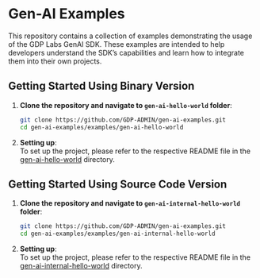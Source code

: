 # Gen-AI Examples

This repository contains a collection of examples demonstrating the usage of the GDP Labs GenAI SDK. These examples are intended to help developers understand the SDK’s capabilities and learn how to integrate them into their own projects.

## Getting Started Using Binary Version

1. **Clone the repository and navigate to `gen-ai-hello-world` folder**:

   ```bash
   git clone https://github.com/GDP-ADMIN/gen-ai-examples.git
   cd gen-ai-examples/examples/gen-ai-hello-world
   ```

2. **Setting up**:  
   To set up the project, please refer to the respective README file in the [gen-ai-hello-world](./examples/gen-ai-hello-world) directory.

## Getting Started Using Source Code Version

1. **Clone the repository and navigate to `gen-ai-internal-hello-world` folder**:

   ```bash
   git clone https://github.com/GDP-ADMIN/gen-ai-examples.git
   cd gen-ai-examples/examples/gen-ai-internal-hello-world
   ```

2. **Setting up**:  
   To set up the project, please refer to the respective README file in the [gen-ai-internal-hello-world](./examples/gen-ai-internal-hello-world) directory.
